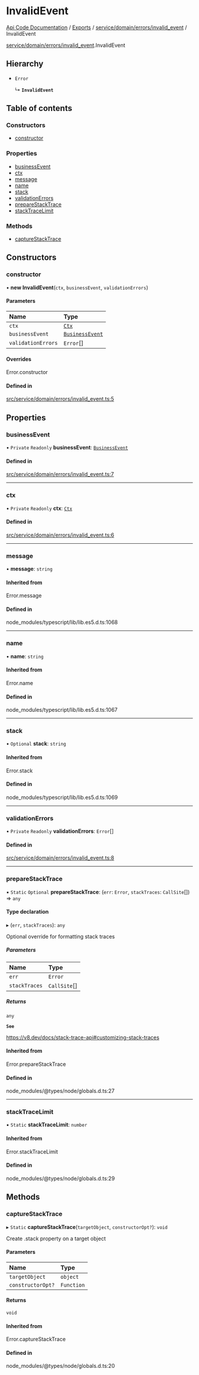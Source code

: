 # InvalidEvent
 
[Api Code Documentation](../README.md) / [Exports](../modules.md) / [service/domain/errors/invalid\_event](../modules/service_domain_errors_invalid_event.md) / InvalidEvent

[service/domain/errors/invalid\_event](../modules/service_domain_errors_invalid_event.md).InvalidEvent

## Hierarchy

- `Error`

  ↳ **`InvalidEvent`**

## Table of contents

### Constructors

- [constructor](service_domain_errors_invalid_event.InvalidEvent.md#constructor)

### Properties

- [businessEvent](service_domain_errors_invalid_event.InvalidEvent.md#businessevent)
- [ctx](service_domain_errors_invalid_event.InvalidEvent.md#ctx)
- [message](service_domain_errors_invalid_event.InvalidEvent.md#message)
- [name](service_domain_errors_invalid_event.InvalidEvent.md#name)
- [stack](service_domain_errors_invalid_event.InvalidEvent.md#stack)
- [validationErrors](service_domain_errors_invalid_event.InvalidEvent.md#validationerrors)
- [prepareStackTrace](service_domain_errors_invalid_event.InvalidEvent.md#preparestacktrace)
- [stackTraceLimit](service_domain_errors_invalid_event.InvalidEvent.md#stacktracelimit)

### Methods

- [captureStackTrace](service_domain_errors_invalid_event.InvalidEvent.md#capturestacktrace)

## Constructors

### constructor

• **new InvalidEvent**(`ctx`, `businessEvent`, `validationErrors`)

#### Parameters

| Name | Type |
| :------ | :------ |
| `ctx` | [`Ctx`](../interfaces/lib_ctx.Ctx.md) |
| `businessEvent` | [`BusinessEvent`](../modules/service_domain_business_event.md#businessevent) |
| `validationErrors` | `Error`[] |

#### Overrides

Error.constructor

#### Defined in

[src/service/domain/errors/invalid_event.ts:5](https://github.com/openkfw/TruBudget/blob/1602d8b/api/src/service/domain/errors/invalid_event.ts#L5)

## Properties

### businessEvent

• `Private` `Readonly` **businessEvent**: [`BusinessEvent`](../modules/service_domain_business_event.md#businessevent)

#### Defined in

[src/service/domain/errors/invalid_event.ts:7](https://github.com/openkfw/TruBudget/blob/1602d8b/api/src/service/domain/errors/invalid_event.ts#L7)

___

### ctx

• `Private` `Readonly` **ctx**: [`Ctx`](../interfaces/lib_ctx.Ctx.md)

#### Defined in

[src/service/domain/errors/invalid_event.ts:6](https://github.com/openkfw/TruBudget/blob/1602d8b/api/src/service/domain/errors/invalid_event.ts#L6)

___

### message

• **message**: `string`

#### Inherited from

Error.message

#### Defined in

node_modules/typescript/lib/lib.es5.d.ts:1068

___

### name

• **name**: `string`

#### Inherited from

Error.name

#### Defined in

node_modules/typescript/lib/lib.es5.d.ts:1067

___

### stack

• `Optional` **stack**: `string`

#### Inherited from

Error.stack

#### Defined in

node_modules/typescript/lib/lib.es5.d.ts:1069

___

### validationErrors

• `Private` `Readonly` **validationErrors**: `Error`[]

#### Defined in

[src/service/domain/errors/invalid_event.ts:8](https://github.com/openkfw/TruBudget/blob/1602d8b/api/src/service/domain/errors/invalid_event.ts#L8)

___

### prepareStackTrace

▪ `Static` `Optional` **prepareStackTrace**: (`err`: `Error`, `stackTraces`: `CallSite`[]) => `any`

#### Type declaration

▸ (`err`, `stackTraces`): `any`

Optional override for formatting stack traces

##### Parameters

| Name | Type |
| :------ | :------ |
| `err` | `Error` |
| `stackTraces` | `CallSite`[] |

##### Returns

`any`

**`See`**

https://v8.dev/docs/stack-trace-api#customizing-stack-traces

#### Inherited from

Error.prepareStackTrace

#### Defined in

node_modules/@types/node/globals.d.ts:27

___

### stackTraceLimit

▪ `Static` **stackTraceLimit**: `number`

#### Inherited from

Error.stackTraceLimit

#### Defined in

node_modules/@types/node/globals.d.ts:29

## Methods

### captureStackTrace

▸ `Static` **captureStackTrace**(`targetObject`, `constructorOpt?`): `void`

Create .stack property on a target object

#### Parameters

| Name | Type |
| :------ | :------ |
| `targetObject` | `object` |
| `constructorOpt?` | `Function` |

#### Returns

`void`

#### Inherited from

Error.captureStackTrace

#### Defined in

node_modules/@types/node/globals.d.ts:20
